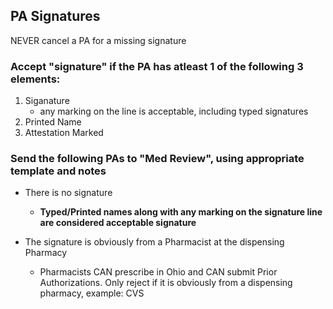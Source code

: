 ## PA Signatures
NEVER cancel a PA for a missing signature

### Accept "signature" if the PA has atleast 1 of the following 3 elements:
1) Siganature
     - any marking on the line is acceptable, including typed signatures
2) Printed Name
3) Attestation Marked 
     

### Send the following PAs to "Med Review", using appropriate template and notes  
- There is no signature
    - **Typed/Printed names along with any marking on the signature line are considered acceptable signature**

- The signature is obviously from a Pharmacist at the dispensing Pharmacy
    - Pharmacists CAN prescribe in Ohio and CAN submit Prior Authorizations. Only reject if it is obviously from a dispensing pharmacy, example: CVS




